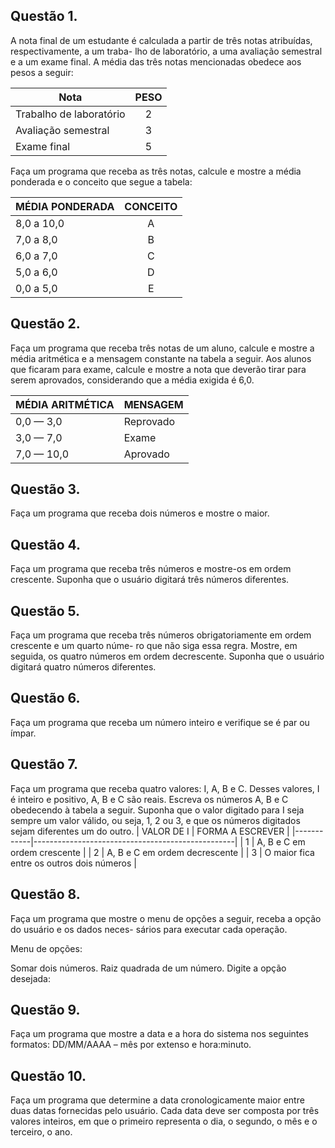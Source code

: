 ## Questão 1.
A nota final de um estudante é calculada a partir de três notas atribuídas, respectivamente, a um traba- lho de laboratório, a uma avaliação semestral e a um exame final. A média das três notas mencionadas obedece aos pesos a seguir:

| Nota | PESO |
|------| :---:|
|Trabalho de laboratório| 2|
|Avaliação semestral| 3|
|Exame final| 5|

Faça um programa que receba as três notas, calcule e mostre a média ponderada e o conceito que segue a tabela:

|MÉDIA PONDERADA| CONCEITO|
|---------------| :---:   |
|8,0 a 10,0 |A|
|7,0 a 8,0| B|
|6,0 a  7,0| C|
|5,0 a 6,0| D|
|0,0 a 5,0| E|

## Questão 2.
Faça um programa que receba três notas de um aluno, calcule e mostre a média aritmética e a mensagem constante na tabela a seguir. Aos alunos que ficaram para exame, calcule e mostre a nota que deverão tirar para serem aprovados, considerando que a média exigida é 6,0.

| MÉDIA ARITMÉTICA | MENSAGEM   |
|------------------|------------|
| 0,0 — 3,0        | Reprovado  |
| 3,0 — 7,0        | Exame      |
| 7,0 — 10,0       | Aprovado   |

## Questão 3.
Faça um programa que receba dois números e mostre o maior.

## Questão 4.
Faça um programa que receba três números e mostre-os em ordem crescente. Suponha que o usuário digitará três números diferentes.

## Questão 5.
Faça um programa que receba três números obrigatoriamente em ordem crescente e um quarto núme- ro que não siga essa regra. Mostre, em seguida, os quatro números em ordem decrescente. Suponha que o usuário digitará quatro números diferentes.

## Questão 6.
Faça um programa que receba um número inteiro e verifique se é par ou ímpar.

## Questão 7.
Faça um programa que receba quatro valores: I, A, B e C. Desses valores, I é inteiro e positivo, A, B e C são reais. Escreva os números A, B e C obedecendo à tabela a seguir. Suponha que o valor digitado para I seja sempre um valor válido, ou seja, 1, 2 ou 3, e que os números digitados sejam diferentes um do outro.
| VALOR DE I | FORMA A ESCREVER                                |
|------------|--------------------------------------------------|
| 1          | A, B e C em ordem crescente                      |
| 2          | A, B e C em ordem decrescente                    |
| 3          | O maior fica entre os outros dois números       |

## Questão 8.
Faça um programa que mostre o menu de opções a seguir, receba a opção do usuário e os dados neces- sários para executar cada operação.

Menu de opções:

Somar dois números.
Raiz quadrada de um número. Digite a opção desejada:
## Questão 9.
Faça um programa que mostre a data e a hora do sistema nos seguintes formatos: DD/MM/AAAA – mês por extenso e hora:minuto.

## Questão 10.
Faça um programa que determine a data cronologicamente maior entre duas datas fornecidas pelo usuário. Cada data deve ser composta por três valores inteiros, em que o primeiro representa o dia, o segundo, o mês e o terceiro, o ano.
